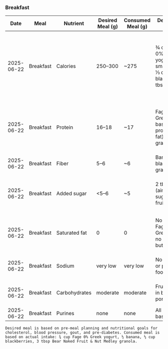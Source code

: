 ### Breakfast

| Date       | Meal      | Nutrient        | Desired Meal (g) | Consumed Meal (g) | Desired Meal Detail                                                                                      | Consumed Meal Detail                                                            |
|------------|-----------|-----------------|------------------|-------------------|----------------------------------------------------------------------------------------------------------|---------------------------------------------------------------------------------|
| 2025-06-22 | Breakfast | Calories        | 250–300          | ~275              | ¾ cup Fage 0% Greek yogurt, ½ small banana, ⅓ cup blackberries, 2 tbsp granola                           | ¾ cup Fage 0% Greek yogurt, ½ banana, ⅓ cup blackberries, 3 tbsp Bear Naked Fruit & Nut Medley granola |
| 2025-06-22 | Breakfast | Protein         | 16–18            | ~17               | Fage 0% Greek yogurt base (high protein, no fat), moderate granola                                        | Fage 0% Greek yogurt base (high protein, no fat), moderate granola               |
| 2025-06-22 | Breakfast | Fiber           | 5–6              | ~6                | Banana + blackberries + granola                                                                           | Banana + blackberries + granola                                                  |
| 2025-06-22 | Breakfast | Added sugar     | <5–6             | ~5                | 2 tbsp granola (aim for <5g sugar/serving), fruit only                                                   | 3 tbsp Bear Naked Fruit & Nut Medley granola, fruit only                         |
| 2025-06-22 | Breakfast | Saturated fat   | 0                 | 0                 | No animal fats, Fage 0% Greek yogurt, no eggs or butter                                                  | No animal fats, Fage 0% Greek yogurt, no eggs or butter                          |
| 2025-06-22 | Breakfast | Sodium          | very low          | very low          | No added salt or processed foods                                                                          | No added salt or processed foods                                                 |
| 2025-06-22 | Breakfast | Carbohydrates   | moderate          | moderate          | Fruit + granola, in balanced portions                                                                     | Fruit + granola, in balanced portions                                            |
| 2025-06-22 | Breakfast | Purines         | none              | none              | All plant-based                                                                                           | All plant-based                                                                 |

```
Desired meal is based on pre-meal planning and nutritional goals for cholesterol, blood pressure, gout, and pre-diabetes. Consumed meal is based on actual intake: ¾ cup Fage 0% Greek yogurt, ½ banana, ⅓ cup blackberries, 3 tbsp Bear Naked Fruit & Nut Medley granola.
